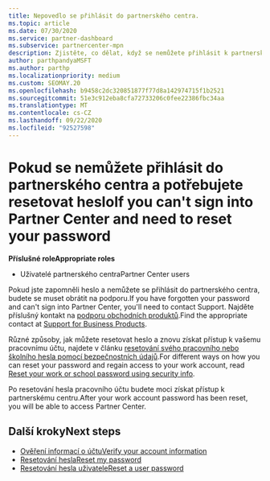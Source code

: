 ```yaml
---
title: Nepovedlo se přihlásit do partnerského centra.
ms.topic: article
ms.date: 07/30/2020
ms.service: partner-dashboard
ms.subservice: partnercenter-mpn
description: Zjistěte, co dělat, když se nemůžete přihlásit k partnerskému centru – obsahuje informace o resetování hesla pracovního účtu nebo hesla školního účtu, pokud jste ho zapomněli.
author: parthpandyaMSFT
ms.author: parthp
ms.localizationpriority: medium
ms.custom: SEOMAY.20
ms.openlocfilehash: b9458c2dc320851877f77d8a142974715f1b2521
ms.sourcegitcommit: 51e3c912eba8cfa72733206c0fee22386fbc34aa
ms.translationtype: MT
ms.contentlocale: cs-CZ
ms.lasthandoff: 09/22/2020
ms.locfileid: "92527598"
---
```

# <a name="if-you-cant-sign-into-partner-center-and-need-to-reset-your-password"></a><span data-ttu-id="1384b-103">Pokud se nemůžete přihlásit do partnerského centra a potřebujete resetovat heslo</span><span class="sxs-lookup"><span data-stu-id="1384b-103">If you can't sign into Partner Center and need to reset your password</span></span>

<span data-ttu-id="1384b-104">**Příslušné role**</span><span class="sxs-lookup"><span data-stu-id="1384b-104">**Appropriate roles**</span></span>

- <span data-ttu-id="1384b-105">Uživatelé partnerského centra</span><span class="sxs-lookup"><span data-stu-id="1384b-105">Partner Center users</span></span>

<span data-ttu-id="1384b-106">Pokud jste zapomněli heslo a nemůžete se přihlásit do partnerského centra, budete se muset obrátit na podporu.</span><span class="sxs-lookup"><span data-stu-id="1384b-106">If you have forgotten your password and can't sign into Partner Center, you'll need to contact Support.</span></span> <span data-ttu-id="1384b-107">Najděte příslušný kontakt na [podporu obchodních produktů](/microsoft-365/admin/contact-support-for-business-products).</span><span class="sxs-lookup"><span data-stu-id="1384b-107">Find the appropriate contact at [Support for Business Products](/microsoft-365/admin/contact-support-for-business-products).</span></span> 

<span data-ttu-id="1384b-108">Různé způsoby, jak můžete resetovat heslo a znovu získat přístup k vašemu pracovnímu účtu, najdete v článku [resetování svého pracovního nebo školního hesla pomocí bezpečnostních údajů](/azure/active-directory/user-help/active-directory-passwords-update-your-own-password#how-to-change-your-password).</span><span class="sxs-lookup"><span data-stu-id="1384b-108">For different ways on how you can reset your password and regain access to your work account, read [Reset your work or school password using security info](/azure/active-directory/user-help/active-directory-passwords-update-your-own-password#how-to-change-your-password).</span></span>

<span data-ttu-id="1384b-109">Po resetování hesla pracovního účtu budete moci získat přístup k partnerskému centru.</span><span class="sxs-lookup"><span data-stu-id="1384b-109">After your work account password has been reset, you will be able to access Partner Center.</span></span> 

## <a name="next-steps"></a><span data-ttu-id="1384b-110">Další kroky</span><span class="sxs-lookup"><span data-stu-id="1384b-110">Next steps</span></span>

- [<span data-ttu-id="1384b-111">Ověření informací o účtu</span><span class="sxs-lookup"><span data-stu-id="1384b-111">Verify your account information</span></span>](verification-responses.md)
- [<span data-ttu-id="1384b-112">Resetování hesla</span><span class="sxs-lookup"><span data-stu-id="1384b-112">Reset my password</span></span>](reset-my-pasword.md)
- [<span data-ttu-id="1384b-113">Resetování hesla uživatele</span><span class="sxs-lookup"><span data-stu-id="1384b-113">Reset a user password</span></span>](reset-a-user-password.md)